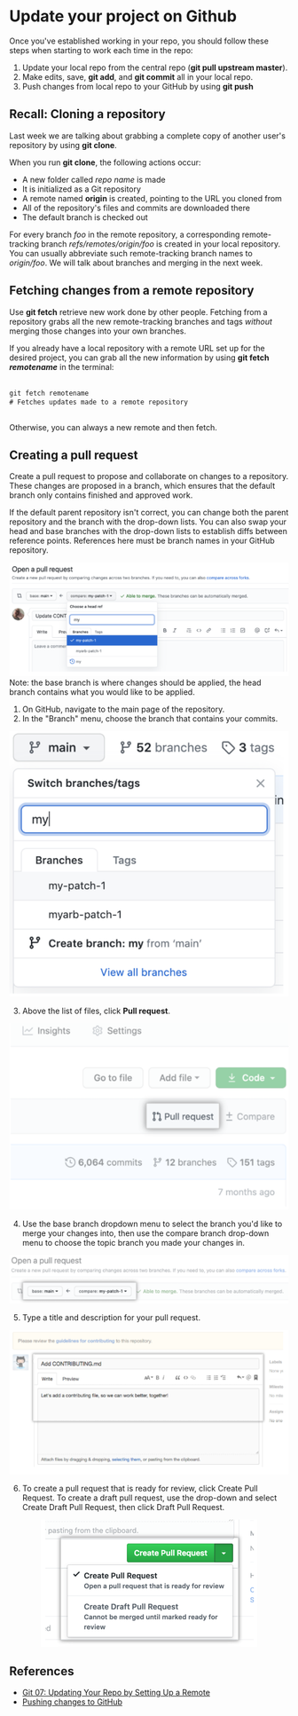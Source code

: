 # Update your project on Github
Once you've established working in your repo, you should follow these steps when starting to work each time in the repo:
1. Update your local repo from the central repo (__git pull upstream master__).
2. Make edits, save, __git add__, and __git commit__ all in your local repo.
3. Push changes from local repo to your GitHub by using __git push__

## Recall: Cloning a repository
Last week we are talking about grabbing a complete copy of another user's repository by using __git clone__.

When you run __git clone__, the following actions occur:
* A new folder called *repo name* is made
* It is initialized as a Git repository
* A remote named __origin__ is created, pointing to the URL you cloned from
* All of the repository's files and commits are downloaded there
* The default branch is checked out

For every branch *foo* in the remote repository, a corresponding remote-tracking branch *refs/remotes/origin/foo* is created in your local repository. You can usually abbreviate such remote-tracking branch names to *origin/foo*. We will talk about branches and merging in the next week.

## Fetching changes from a remote repository
Use __git fetch__ retrieve new work done by other people. Fetching from a repository grabs all the new remote-tracking branches and tags *without* merging those changes into your own branches.

If you already have a local repository with a remote URL set up for the desired project, you can grab all the new information by using __git fetch *remotename*__ in the terminal:
<pre>
<code>
git fetch remotename
# Fetches updates made to a remote repository
</code>
</pre>

Otherwise, you can always a new remote and then fetch.

## Creating a pull request
Create a pull request to propose and collaborate on changes to a repository. These changes are proposed in a branch, which ensures that the default branch only contains finished and approved work.

If the default parent repository isn't correct, you can change both the parent repository and the branch with the drop-down lists. You can also swap your head and base branches with the drop-down lists to establish diffs between reference points. References here must be branch names in your GitHub repository.
<div align="center">
  <img src="./pullrequest.png" alt="Figure 1">
</div>
Note: the base branch is where changes should be applied, the head branch contains what you would like to be applied.

1. On GitHub, navigate to the main page of the repository.
2. In the "Branch" menu, choose the branch that contains your commits.
<div align="center">
  <img src="./branch.png" alt="Figure 2">
</div>

3. Above the list of files, click __Pull request__.
<div align="center">
  <img src="./createpull.png" alt="Figure 3">
</div>

4. Use the base branch dropdown menu to select the branch you'd like to merge your changes into, then use the compare branch drop-down menu to choose the topic branch you made your changes in.
<div align="center">
  <img src="./compare.png" alt="Figure 4">
</div>

5. Type a title and description for your pull request.
<div align="center">
  <img src="./describe.png" alt="Figure 5">
</div>

6. To create a pull request that is ready for review, click Create Pull Request. To create a draft pull request, use the drop-down and select Create Draft Pull Request, then click Draft Pull Request.
<div align="center">
  <img src="./create.png" alt="Figure 6">
</div>

## References
- [Git 07: Updating Your Repo by Setting Up a Remote](https://www.neonscience.org/resources/learning-hub/tutorials/git-setup-remote)
- [Pushing changes to GitHub](https://docs.github.com/en/desktop/contributing-and-collaborating-using-github-desktop/pushing-changes-to-github)